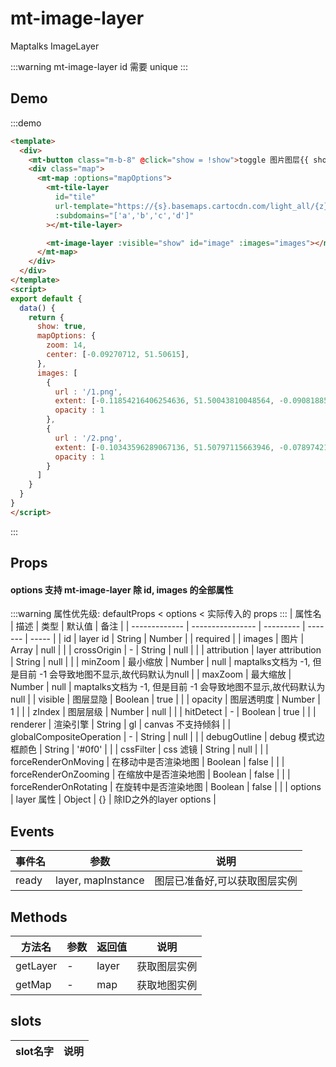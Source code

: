 # mt-image-layer

Maptalks ImageLayer

:::warning
mt-image-layer id 需要 unique
:::

## Demo
:::demo
```html
<template>
  <div>
    <mt-button class="m-b-8" @click="show = !show">toggle 图片图层{{ show }}</mt-button>
    <div class="map">
      <mt-map :options="mapOptions">
        <mt-tile-layer
          id="tile"
          url-template="https://{s}.basemaps.cartocdn.com/light_all/{z}/{x}/{y}.png"
          :subdomains="['a','b','c','d']"
        ></mt-tile-layer>

        <mt-image-layer :visible="show" id="image" :images="images"></mt-image-layer>
      </mt-map>
    </div>
  </div>
</template>
<script>
export default {
  data() {
    return {
      show: true,
      mapOptions: {
        zoom: 14,
        center: [-0.09270712, 51.50615],
      },
      images: [
        {
          url : '/1.png',
          extent: [-0.11854216406254636, 51.50043810048564, -0.09081885168461667, 51.50994770979011],
          opacity : 1
        },
        {
          url : '/2.png',
          extent: [-0.10343596289067136, 51.50797115663946, -0.07897421667485105, 51.51876102463089],
          opacity : 1
        }
      ]
    }
  }
}
</script>
```
:::

## Props
#### options 支持 mt-image-layer 除 id, images 的全部属性
:::warning
属性优先级: defaultProps < options < 实际传入的 props
:::
| 属性名         | 描述           | 类型  | 默认值 | 备注 |
| ------------- | ---------------- | --------- | ------- | ----- |
| id | layer id | String \| Number |  | required |
| images | 图片 | Array | null |  |
| crossOrigin | - | String | null |  |
| attribution | layer attribution | String | null |  |
| minZoom | 最小缩放 | Number | null | maptalks文档为 -1, 但是目前 -1 会导致地图不显示,故代码默认为null |
| maxZoom | 最大缩放 | Number | null | maptalks文档为 -1, 但是目前 -1 会导致地图不显示,故代码默认为null |
| visible | 图层显隐 | Boolean | true | |
| opacity | 图层透明度 | Number | 1 |  |
| zIndex  | 图层层级 | Number | null | |
| hitDetect | - | Boolean | true | |
| renderer | 渲染引擎 | String | gl | canvas 不支持倾斜 |
| globalCompositeOperation | - | String | null | |
| debugOutline | debug 模式边框颜色 | String | '#0f0' | |
| cssFilter | css 滤镜 | String | null | |
| forceRenderOnMoving | 在移动中是否渲染地图 | Boolean | false | |
| forceRenderOnZooming | 在缩放中是否渲染地图 | Boolean | false | |
| forceRenderOnRotating | 在旋转中是否渲染地图 | Boolean | false | |
| options | layer 属性 | Object | {} | 除ID之外的layer options |

## Events
| 事件名 | 参数 | 说明  |
| ------- | --------- | ---------------- |
| ready | layer, mapInstance | 图层已准备好,可以获取图层实例 |

## Methods
| 方法名 | 参数 | 返回值 | 说明  |
| ------- | --------- | --------- |---------------- |
| getLayer | - | layer | 获取图层实例 |
| getMap | - | map | 获取地图实例 |

## slots
| slot名字 | 说明 |
| ------- | --------- |
